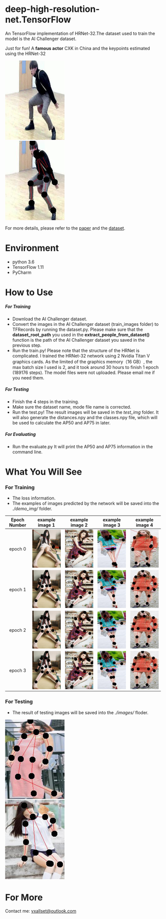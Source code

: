 # deep-high-resolution-net.TensorFlow
An TensorFlow implementation of HRNet-32.The dataset used to train the model is the AI Challenger dataset. 

Just for fun! A **famous actor** CXK in China and the keypoints estimated using the HRNet-32
<div align=left><img src="./demo_img/cxk.jpg" width=192 height=256></div>
<div align=left><img src="./demo_img/result.jpg" ></div>

For more details, please refer to the  [paper](https://arxiv.org/abs/1902.09212) and the [dataset](https://challenger.ai/competition/keypoint).

# Environment
- python 3.6
- TensorFlow 1.11
- PyCharm

# How to Use
##### For Training
- Download the AI Challenger dataset.
- Convert the images in the AI Challenger dataset (train_images folder) to TFRecords by running the dataset.py. Please make sure that the **dataset_root_path** you used in the **extract_people_from_dataset()** function is the path of the AI Challenger dataset you saved in the previous step.
- Run the train.py!
Please note that the structure of the HRNet is complicated. I trained the HRNet-32 network using 2 Nvidia Titan V graphics cards. As the limited of the graphics memory（16 GB）, the max batch size I used is 2, and it took around 30 hours to finish 1 epoch (189176 steps). The model files were not uploaded. Please email me if you need them.

##### For Testing
- Finish the 4 steps in the training.
- Make sure the dataset name, mode file name is corrected.
- Run the test.py!
The result images will be saved in the _test_img_ folder. It will also generate the distances.npy and the classes.npy file, which will be used to calculate the AP50 and AP75 in later. 

##### For Evaluating
- Run the evaluate.py
It will print the AP50 and AP75 information in the command line.

# What You Will See
### For Training
- The loss information.
- The examples of images predicted by the network will be saved into the _./demo_img/_ folder.

Epoch Number | example image 1 | example image 2 | example image 3 | example image 4
:-: | :-: | :-: | :-: | :-:
epoch 0| <div align=left><img src="./demo_img/epoch0_step200_i_1.jpg" ></div> | <div align=left><img src="./demo_img/epoch0_step500_i_0.jpg" ></div> | <div align=left><img src="./demo_img/epoch0_step900_i_1.jpg" ></div> | <div align=left><img src="./demo_img/epoch0_step1500_i_1.jpg" ></div>| 
epoch 1| <div align=left><img src="./demo_img/epoch1_step200_i_1.jpg" ></div> | <div align=left><img src="./demo_img/epoch1_step500_i_0.jpg" ></div> | <div align=left><img src="./demo_img/epoch1_step900_i_1.jpg" ></div> | <div align=left><img src="./demo_img/epoch1_step1500_i_1.jpg" ></div>| 
epoch 2| <div align=left><img src="./demo_img/epoch2_step200_i_1.jpg" ></div> | <div align=left><img src="./demo_img/epoch2_step500_i_0.jpg" ></div> | <div align=left><img src="./demo_img/epoch2_step900_i_1.jpg" ></div> | <div align=left><img src="./demo_img/epoch2_step1500_i_1.jpg" ></div>| 
epoch 3| <div align=left><img src="./demo_img/epoch3_step200_i_1.jpg" ></div> | <div align=left><img src="./demo_img/epoch3_step500_i_0.jpg" ></div> | <div align=left><img src="./demo_img/epoch3_step900_i_1.jpg" ></div> | <div align=left><img src="./demo_img/epoch3_step1500_i_1.jpg" ></div>| 

### For Testing
- The result of testing images will be saved into the _./images/_ floder.
<div align=left><img src="./test_img/step11_i_0.jpg" ></div>
<div align=left><img src="./test_img/step136_i_0.jpg" ></div>

# For More
Contact me: vxallset@outlook.com
